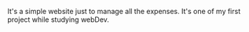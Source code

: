 It's a simple website just to manage all the expenses. It's one of my first project while studying webDev.
